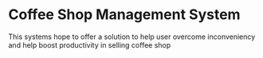 # Coffee Shop Management System

This systems hope to offer a solution to help user overcome inconveniency and help boost productivity in selling coffee shop














